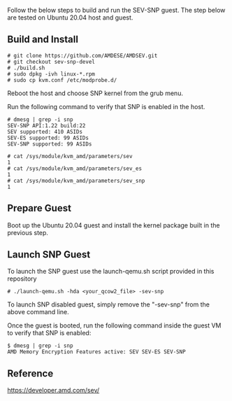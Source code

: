 Follow the below steps to build and run the SEV-SNP guest. The step below are tested on Ubuntu 20.04 host and guest.

## Build and Install

````
# git clone https://github.com/AMDESE/AMDSEV.git
# git checkout sev-snp-devel
# ./build.sh
# sudo dpkg -ivh linux-*.rpm
# sudo cp kvm.conf /etc/modprobe.d/
````

Reboot the host and choose SNP kernel from the grub menu. 

Run the following command to verify that SNP is enabled in the host.

````
# dmesg | grep -i snp
SEV-SNP API:1.22 build:22
SEV supported: 410 ASIDs
SEV-ES supported: 99 ASIDs
SEV-SNP supported: 99 ASIDs

# cat /sys/module/kvm_amd/parameters/sev
1
# cat /sys/module/kvm_amd/parameters/sev_es 
1
# cat /sys/module/kvm_amd/parameters/sev_snp 
1

````

## Prepare Guest

Boot up the Ubuntu 20.04 guest and install the kernel package built in the previous step.

## Launch SNP Guest

To launch the SNP guest use the launch-qemu.sh script provided in this repository

````
# ./launch-qemu.sh -hda <your_qcow2_file> -sev-snp
````

To launch SNP disabled guest, simply remove the "-sev-snp" from the above command line.

Once the guest is booted, run the following command inside the guest VM to verify that SNP is enabled:

````
$ dmesg | grep -i snp
AMD Memory Encryption Features active: SEV SEV-ES SEV-SNP
````

## Reference

https://developer.amd.com/sev/
